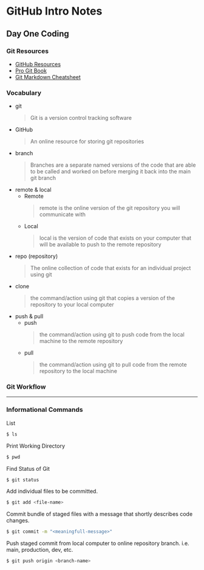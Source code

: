# GitHub Intro Notes

## Day One Coding

### Git Resources
 - [GitHub Resources](https://docs.github.com/en/get-started/quickstart/git-and-github-learning-resources)
 - [Pro Git Book](https://git-scm.com/book/en/v2)
 - [Git Markdown Cheatsheet](https://github.com/adam-p/markdown-here/wiki/Markdown-Cheatsheet)

### Vocabulary
 - git
    > Git is a version control tracking software
 - GitHub
    > An online resource for storing git repositories
 - branch
    > Branches are a separate named versions of the code that are able to be called and worked on before merging it back into the main git branch
 - remote & local
   - Remote
        > remote is the online version of the git repository you will communicate with
    - Local
        > local is the version of code that exists on your computer that will be available to push to the remote repository
 - repo (repository)
    > The online collection of code that exists for an individual project using git
 - clone
    > the command/action using git that copies a version of the repository to your local computer
 - push & pull
   - push
        > the command/action using git to push code from the local machine to the remote repository
    - pull
        > the command/action using git to pull code from the remote repository to the local machine

### Git Workflow
---
### Informational Commands

List
```bash
$ ls
```

Print Working Directory
```bash
$ pwd
```
Find Status of Git
```bash
$ git status
```
Add individual files to be committed.

```bash
$ git add <file-name>
```
Commit bundle of staged files with a message that shortly describes code changes. 
```bash
$ git commit -m "<meaningfull-message>"
```

Push staged commit from local computer to online repository branch. i.e. main, production, dev, etc.
```bash
$ git push origin <branch-name>
```